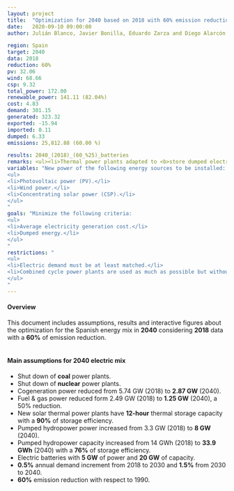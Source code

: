 ```yaml
---
layout: project
title:  "Optimization for 2040 based on 2018 with 60% emission reduction"
date:   2020-09-10 09:00:00
author: Julián Blanco, Javier Bonilla, Eduardo Zarza and Diego Alarcón

region: Spain
target: 2040
data: 2018
reduction: 60%
pv: 32.06
wind: 68.66
csp: 9.32
total_power: 172.00
renewable_power: 141.11 (82.04%)
cost: 4.83
demand: 301.15
generated: 323.32
exported: -15.94
imported: 0.11
dumped: 6.33
emissions: 25,812.88 (60.00 %)

results: 2040_(2018)_(60_%25)_batteries
remarks: <ul><li>Thermal power plants adapted to <b>store dumped electricity</b>.</li></ul>
variables: "New power of the following energy sources to be installed:
<ul>
<li>Photovoltaic power (PV).</li>
<li>Wind power.</li>
<li>Concentrating solar power (CSP).</li>
</ul>
"
goals: "Minimize the following criteria:
<ul>
<li>Average electricity generation cost.</li>
<li>Dumped energy.</li>
</ul>
"
restrictions: "
<ul>
<li>Electric demand must be at least matched.</li>
<li>Combined cycle power plants are used as much as possible but without exceeding the maximum allowed CO<sub>2</sub> emissions.</li>
</ul>
"
---
```

#### Overview
This document includes assumptions, results and interactive figures about the optimization for the Spanish energy mix in **2040** considering **2018** data with a **60%** of emission reduction.
<br>
<br>
#### Main assumptions for 2040 electric mix
- Shut down of **coal** power plants.
- Shut down of **nuclear** power plants.
- Cogeneration power reduced from 5.74 GW (2018) to **2.87 GW** (2040).
- Fuel & gas power reduced form 2.49 GW (2018) to **1.25 GW** (2040), a 50% reduction.
- New solar thermal power plants have **12-hour** thermal storage capacity with a **90%** of storage efficiency.
- Pumped hydropower power increased from 3.3 GW (2018) to **8 GW** (2040).
- Pumped hydropower capacity increased from 14 GWh (2018) to **33.9 GWh** (2040) with a **76%** of storage efficiency.
- Electric batteries with **5 GW** of power and **20 GW** of capacity.
- **0.5%** annual demand increment from 2018 to 2030 and **1.5%** from 2030 to 2040.
- **60%** emission reduction with respect to 1990.
<br>
<br>
